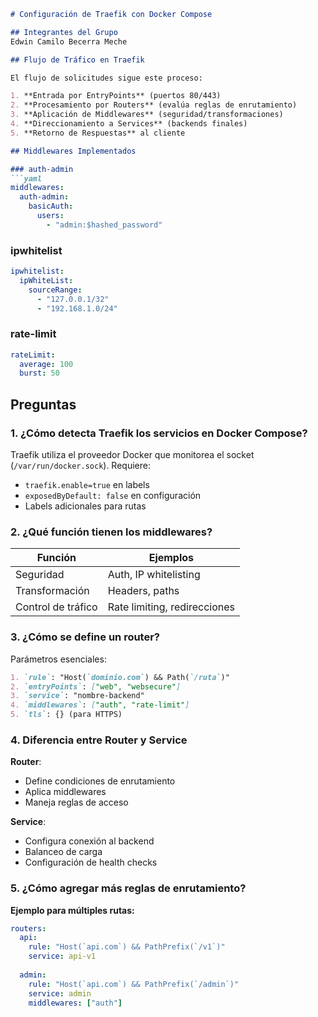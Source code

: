 ```markdown
# Configuración de Traefik con Docker Compose

## Integrantes del Grupo
Edwin Camilo Becerra Meche

## Flujo de Tráfico en Traefik

El flujo de solicitudes sigue este proceso:

1. **Entrada por EntryPoints** (puertos 80/443)
2. **Procesamiento por Routers** (evalúa reglas de enrutamiento)
3. **Aplicación de Middlewares** (seguridad/transformaciones)
4. **Direccionamiento a Services** (backends finales)
5. **Retorno de Respuestas** al cliente

## Middlewares Implementados

### auth-admin
```yaml
middlewares:
  auth-admin:
    basicAuth:
      users:
        - "admin:$hashed_password"
```

### ipwhitelist  
```yaml
ipwhitelist:
  ipWhiteList:
    sourceRange:
      - "127.0.0.1/32"
      - "192.168.1.0/24"
```

### rate-limit
```yaml 
rateLimit:
  average: 100
  burst: 50
```

## Preguntas

### 1. ¿Cómo detecta Traefik los servicios en Docker Compose?

Traefik utiliza el proveedor Docker que monitorea el socket (`/var/run/docker.sock`). Requiere:

- `traefik.enable=true` en labels
- `exposedByDefault: false` en configuración
- Labels adicionales para rutas

### 2. ¿Qué función tienen los middlewares?

| Función               | Ejemplos                     |
|-----------------------|-----------------------------|
| Seguridad             | Auth, IP whitelisting       |
| Transformación        | Headers, paths              |
| Control de tráfico    | Rate limiting, redirecciones|

### 3. ¿Cómo se define un router?

Parámetros esenciales:
```markdown
1. `rule`: "Host(`dominio.com`) && Path(`/ruta`)"
2. `entryPoints`: ["web", "websecure"]  
3. `service`: "nombre-backend"
4. `middlewares`: ["auth", "rate-limit"]
5. `tls`: {} (para HTTPS)
```

### 4. Diferencia entre Router y Service

**Router**:
- Define condiciones de enrutamiento
- Aplica middlewares
- Maneja reglas de acceso

**Service**:
- Configura conexión al backend
- Balanceo de carga
- Configuración de health checks

### 5. ¿Cómo agregar más reglas de enrutamiento?

**Ejemplo para múltiples rutas:**
```yaml
routers:
  api:
    rule: "Host(`api.com`) && PathPrefix(`/v1`)"
    service: api-v1
    
  admin:
    rule: "Host(`api.com`) && PathPrefix(`/admin`)"
    service: admin
    middlewares: ["auth"]
```